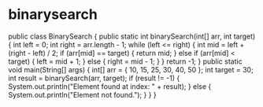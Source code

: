 # binarysearch
public class BinarySearch {
    public static int binarySearch(int[] arr, int target) {
        int left = 0;
        int right = arr.length - 1;
        while (left <= right) {
            int mid = left + (right - left) / 2;
            if (arr[mid] == target) {
                return mid;
            } else if (arr[mid] < target) {
                left = mid + 1;
            } else {
                right = mid - 1;
            }
        }
        return -1;
    }
    public static void main(String[] args) {
        int[] arr = { 10, 15, 25, 30, 40, 50 };
        int target = 30;
        int result = binarySearch(arr, target);
        if (result != -1) {
            System.out.println("Element found at index: " + result);
        } else {
            System.out.println("Element not found.");
        }
    }
}
